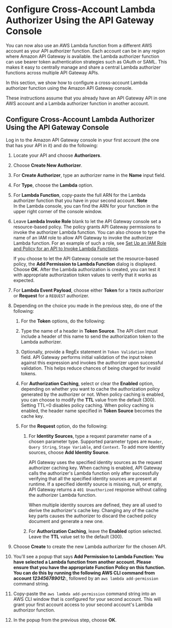 # Configure Cross\-Account Lambda Authorizer Using the API Gateway Console<a name="apigateway-lambda-authorizer-cross-account-lambda-authorizer"></a>

You can now also use an AWS Lambda function from a different AWS account as your API authorizer function\. Each account can be in any region where Amazon API Gateway is available\. the Lambda authorizer function can use bearer token authentication strategies such as OAuth or SAML\. This makes it easy to centrally manage and share a central Lambda authorizer functions across multiple API Gateway APIs\.

In this section, we show how to configure a cross\-account Lambda authorizer function using the Amazon API Gateway console\.

These instructions assume that you already have an API Gateway API in one AWS account and a Lambda authorizer function in another account\.

## Configure Cross\-Account Lambda Authorizer Using the API Gateway Console<a name="apigateway-cross-account-lambda-auth-configure-cross-account-authorizer"></a>

Log in to the Amazon API Gateway console in your first account \(the one that has your API in it\) and do the following:

1. Locate your API and choose **Authorizers**\.

1. Choose **Create New Authorizer**\. 

1. For **Create Authorizer**, type an authorizer name in the **Name** input field\. 

1. For **Type**, choose the **Lambda** option\. 

1. For **Lambda Function**, copy\-paste the full ARN for the Lambda authorizer function that you have in your second account\.
**Note**  
In the Lambda console, you can find the ARN for your function in the upper right corner of the console window\.

1.  Leave **Lambda Invoke Role** blank to let the API Gateway console set a resource\-based policy\. The policy grants API Gateway permissions to invoke the authorizer Lambda function\. You can also choose to type the name of an IAM role to allow API Gateway to invoke the authorizer Lambda function\. For an example of such a role, see [Set Up an IAM Role and Policy for an API to Invoke Lambda Functions](integrating-api-with-aws-services-lambda.md#api-as-lambda-proxy-setup-iam-role-policies)\. 

    If you choose to let the API Gateway console set the resource\-based policy, the **Add Permission to Lambda Function** dialog is displayed\. Choose **OK**\. After the Lambda authorization is created, you can test it with appropriate authorization token values to verify that it works as expected\. 

1. For **Lambda Event Payload**, choose either **Token** for a `TOKEN` authorizer or **Request** for a `REQUEST` authorizer\.

1. Depending on the choice you made in the previous step, do one of the following:

   1.  For the **Token** options, do the following: 

      1. Type the name of a header in **Token Source**\. The API client must include a header of this name to send the authorization token to the Lambda authorizer\. 

      1. Optionally, provide a RegEx statement in `Token Validation` input field\. API Gateway performs initial validation of the input token against this expression and invokes the authorizer upon successful validation\. This helps reduce chances of being charged for invalid tokens\.

      1. For **Authorization Caching**, select or clear the **Enabled** option, depending on whether you want to cache the authorization policy generated by the authorizer or not\. When policy caching is enabled, you can choose to modify the **TTL** value from the default \(300\)\. Setting TTL=0 disables policy caching\. When policy caching is enabled, the header name specified in **Token Source** becomes the cache key\.

   1. For the **Request** option, do the following:

      1. For **Identity Sources**, type a request parameter name of a chosen parameter type\. Supported parameter types are `Header`, `Query String`, `Stage Variable`, and `Context`\. To add more identity sources, choose **Add Identity Source**\. 

         API Gateway uses the specified identity sources as the request authorizer caching key\. When caching is enabled, API Gateway calls the authorizer's Lambda function only after successfully verifying that all the specified identity sources are present at runtime\. If a specified identify source is missing, null, or empty, API Gateway returns a `401 Unauthorized` response without calling the authorizer Lambda function\. 

         When multiple identity sources are defined, they are all used to derive the authorizer's cache key\. Changing any of the cache key parts causes the authorizer to discard the cached policy document and generate a new one\.

      1. For **Authorization Caching**, leave the **Enabled** option selected\. Leave the **TTL** value set to the default \(300\)\.

1. Choose **Create** to create the new Lambda authorizer for the chosen API\.

1. You'll see a popup that says **Add Permission to Lambda Function: You have selected a Lambda function from another account\. Please ensure that you have the appropriate Function Policy on this function\. You can do this by running the following AWS CLI command from account *123456789012*:**, followed by an `aws lambda add-permission` command string\.

1. Copy\-paste the `aws lambda add-permission` command string into an AWS CLI window that is configured for your second account\. This will grant your first account access to your second account's Lambda authorizor function\.

1. In the popup from the previous step, choose **OK**\.